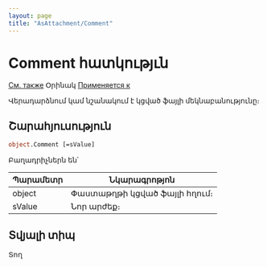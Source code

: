 ```yaml
---
layout: page
title: "AsAttachment/Comment"
---
```



# Comment հատկությւն

[См. также](../AsAttachment.md) Օրինակ [Применяется к](../AsAttachment.md) 

Վերադարձնում կամ նշանակում է  կցված ֆայլի մեկնաբանությունը։

## Շարահյուսություն

``` vb
object.Comment [=sValue]
```

Բաղադրիչներն են՝


| Պարամետր | Նկարագրոթյոն |
|--|--|
| object | Փաստաթղթի կցված ֆայլի հղում։ |
| sValue | Նոր արժեք։  |


## Տվյալի տիպ

Տող